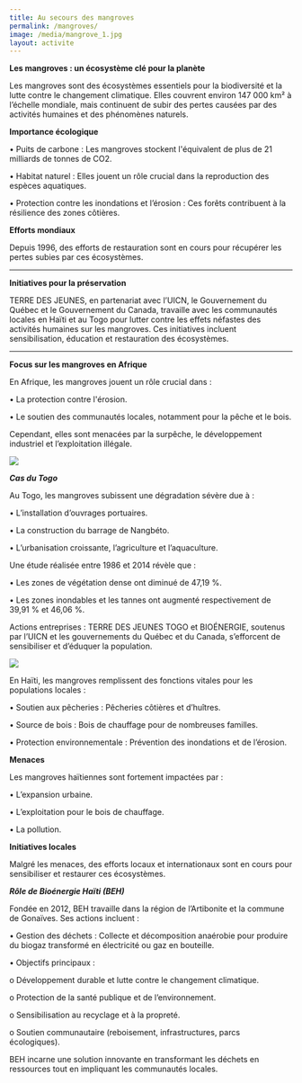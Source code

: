 ```yaml
---
title: Au secours des mangroves
permalink: /mangroves/
image: /media/mangrove_1.jpg
layout: activite
---
```

**Les mangroves : un écosystème clé pour la planète**


Les mangroves sont des écosystèmes essentiels pour la biodiversité et la lutte contre le changement climatique. Elles couvrent environ 147 000 km² à l’échelle mondiale, mais continuent de subir des pertes causées par des activités humaines et des phénomènes naturels.


**Importance écologique**


•	Puits de carbone : Les mangroves stockent l'équivalent de plus de 21 milliards de tonnes de CO2.


•	Habitat naturel : Elles jouent un rôle crucial dans la reproduction des espèces aquatiques.


•	Protection contre les inondations et l’érosion : Ces forêts contribuent à la résilience des zones côtières.


**Efforts mondiaux**


Depuis 1996, des efforts de restauration sont en cours pour récupérer les pertes subies par ces écosystèmes.

- - -

**Initiatives pour la préservation**

TERRE DES JEUNES, en partenariat avec l’UICN, le Gouvernement du Québec et le Gouvernement du Canada, travaille avec les communautés locales en Haïti et au Togo pour lutter contre les effets néfastes des activités humaines sur les mangroves. Ces initiatives incluent sensibilisation, éducation et restauration des écosystèmes.

- - -

**Focus sur les mangroves en Afrique**


En Afrique, les mangroves jouent un rôle crucial dans :


•	La protection contre l'érosion.


•	Le soutien des communautés locales, notamment pour la pêche et le bois.


Cependant, elles sont menacées par la surpêche, le développement industriel et l’exploitation illégale.

![](/media/mangrove_togo.png)


***Cas du Togo***


Au Togo, les mangroves subissent une dégradation sévère due à :


•	L’installation d’ouvrages portuaires.


•	La construction du barrage de Nangbéto.


•	L’urbanisation croissante, l’agriculture et l’aquaculture.


Une étude réalisée entre 1986 et 2014 révèle que :


•	Les zones de végétation dense ont diminué de 47,19 %.


•	Les zones inondables et les tannes ont augmenté respectivement de 39,91 % et 46,06 %.


Actions entreprises : TERRE DES JEUNES TOGO et BIOÉNERGIE, soutenus par l’UICN et les gouvernements du Québec et du Canada, s’efforcent de sensibiliser et d’éduquer la population.



![](/media/mangrove_2.jpg)


En Haïti, les mangroves remplissent des fonctions vitales pour les populations locales :


•	Soutien aux pêcheries : Pêcheries côtières et d’huîtres.


•	Source de bois : Bois de chauffage pour de nombreuses familles.


•	Protection environnementale : Prévention des inondations et de l’érosion.


**Menaces**


Les mangroves haïtiennes sont fortement impactées par :


•	L’expansion urbaine.


•	L’exploitation pour le bois de chauffage.


•	La pollution.


**Initiatives locales**


Malgré les menaces, des efforts locaux et internationaux sont en cours pour sensibiliser et restaurer ces écosystèmes.

***Rôle de Bioénergie Haïti (BEH)***


Fondée en 2012, BEH travaille dans la région de l’Artibonite et la commune de Gonaïves. Ses actions incluent :


•	Gestion des déchets : Collecte et décomposition anaérobie pour produire du biogaz transformé en électricité ou gaz en bouteille.

•	Objectifs principaux :


o	Développement durable et lutte contre le changement climatique.


o	Protection de la santé publique et de l’environnement.


o	Sensibilisation au recyclage et à la propreté.


o	Soutien communautaire (reboisement, infrastructures, parcs écologiques).


BEH incarne une solution innovante en transformant les déchets en ressources tout en impliquant les communautés locales.
